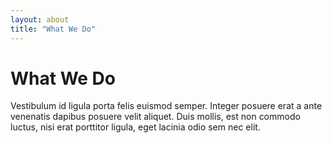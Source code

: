 ```yaml
---
layout: about
title: "What We Do"
---
```

# What We Do

Vestibulum id ligula porta felis euismod semper. Integer posuere erat a ante venenatis 
dapibus posuere velit aliquet. Duis mollis, est non commodo luctus, nisi erat porttitor 
ligula, eget lacinia odio sem nec elit.

